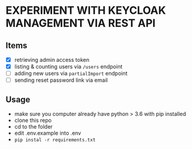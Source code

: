 EXPERIMENT WITH KEYCLOAK MANAGEMENT VIA REST API
================================================

## Items
- [x] retrieving admin access token
- [x] listing & counting users via `/users` endpoint
- [ ] adding new users via `partialImport` endpoint
- [ ] sending reset password link via email

## Usage
- make sure you computer already have python > 3.6 with pip installed
- clone this repo
- cd to the folder
- edit .env.example into .env
- `pip instal -r requirements.txt`
